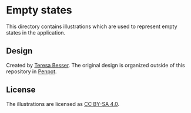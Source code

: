 # Empty states

This directory contains illustrations which are used to represent empty states in the application.

## Design

Created by [Teresa Besser](https://github.com/taseret). The original design is organized outside of this
repository in [Penpot](https://penpot.app).

## License

The illustrations are licensed as [CC BY-SA 4.0](https://creativecommons.org/licenses/by-sa/4.0/).

